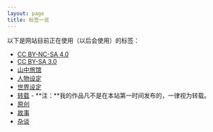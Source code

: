 ```yaml
---
layout: page
title: 标签一览
---
```


以下是网站目前正在使用（以后会使用）的标签：
- [CC BY-NC-SA 4.0](/tag/cc-by-nc-sa-4-0/)
- [CC BY-SA 3.0](/tag/cc-by-sa-3-0/)
- [山中旅馆](/tag/山中旅馆/)
- [人物设定](/tag/人物设定/)
- [世界设定](/tag/世界设定/)
- [转载](/tag/转载/) - **注：**我的作品凡不是在本站第一时间发布的，一律视为转载。
- [原创](/tag/原创/)
- [故事](/tag/故事/)
- [杂谈](/tag/杂谈/)
